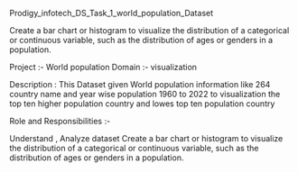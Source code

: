 Prodigy_infotech_DS_Task_1_world_population_Dataset

Create a bar chart or histogram to visualize the distribution of a categorical or continuous variable, such as the distribution of ages or genders in a population.

Project :- World population
Domain :- visualization

Description :
 This Dataset given World population information like 264 country name and year wise
  population 1960 to 2022 to visualization the top ten higher population country and lowes
  top ten population country 

  Role and Responsibilities :-

   Understand , Analyze dataset
  Create a bar chart or histogram to visualize the distribution of a categorical or
   continuous variable, such as the distribution of ages or genders in a population.
